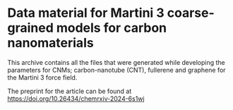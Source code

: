 # Data material for Martini 3 coarse-grained models for carbon nanomaterials

This archive contains all the files that were generated while developing the parameters for CNMs; carbon-nanotube (CNT), fullerene and graphene for the Martini 3 force field.

The preprint for the article can be found at https://doi.org/10.26434/chemrxiv-2024-6s1wj

